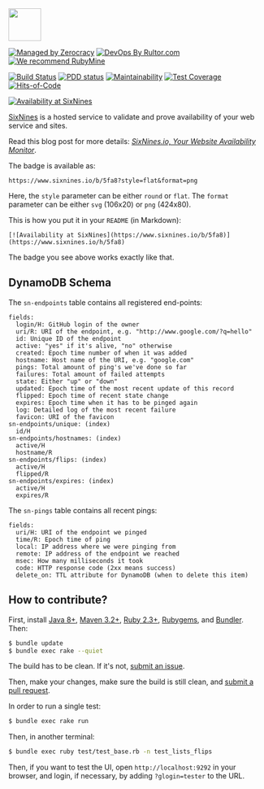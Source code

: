 <img src="https://www.sixnines.io/images/logo.png" width="64px" height="64px"/>

[![Managed by Zerocracy](https://www.0crat.com/badge/C6MATTB7E.svg)](https://www.0crat.com/p/C6MATTB7E)
[![DevOps By Rultor.com](http://www.rultor.com/b/yegor256/sixnines)](http://www.rultor.com/p/yegor256/sixnines)
[![We recommend RubyMine](https://www.elegantobjects.org/rubymine.svg)](https://www.jetbrains.com/ruby/)

[![Build Status](https://travis-ci.org/yegor256/sixnines.svg)](https://travis-ci.org/yegor256/sixnines)
[![PDD status](http://www.0pdd.com/svg?name=yegor256/sixnines)](http://www.0pdd.com/p?name=yegor256/sixnines)
[![Maintainability](https://api.codeclimate.com/v1/badges/c3b56d829753998ee405/maintainability)](https://codeclimate.com/github/yegor256/sixnines/maintainability)
[![Test Coverage](https://img.shields.io/codecov/c/github/yegor256/sixnines.svg)](https://codecov.io/github/yegor256/sixnines?branch=master)
[![Hits-of-Code](https://hitsofcode.com/github/yegor256/sixnines)](https://hitsofcode.com/view/github/yegor256/sixnines)

[![Availability at SixNines](https://www.sixnines.io/b/5fa8)](https://www.sixnines.io/h/5fa8)

[SixNines](https://www.sixnines.io) is a hosted service to validate
and prove availability of your web service and sites.

Read this blog post for more details:
[_SixNines.io, Your Website Availability Monitor_](http://www.yegor256.com/2017/04/25/sixnines.html).

The badge is available as:

```
https://www.sixnines.io/b/5fa8?style=flat&format=png
```

Here, the `style` parameter can be either `round` or `flat`.
The `format` parameter can be either `svg` (106x20) or `png` (424x80).

This is how you put it in your `README` (in Markdown):

```
[![Availability at SixNines](https://www.sixnines.io/b/5fa8)](https://www.sixnines.io/h/5fa8)
```

The badge you see above works exactly like that.

## DynamoDB Schema

The `sn-endpoints` table contains all registered end-points:

```
fields:
  login/H: GitHub login of the owner
  uri/R: URI of the endpoint, e.g. "http://www.google.com/?q=hello"
  id: Unique ID of the endpoint
  active: "yes" if it's alive, "no" otherwise
  created: Epoch time number of when it was added
  hostname: Host name of the URI, e.g. "google.com"
  pings: Total amount of ping's we've done so far
  failures: Total amount of failed attempts
  state: Either "up" or "down"
  updated: Epoch time of the most recent update of this record
  flipped: Epoch time of recent state change
  expires: Epoch time when it has to be pinged again
  log: Detailed log of the most recent failure
  favicon: URI of the favicon
sn-endpoints/unique: (index)
  id/H
sn-endpoints/hostnames: (index)
  active/H
  hostname/R
sn-endpoints/flips: (index)
  active/H
  flipped/R
sn-endpoints/expires: (index)
  active/H
  expires/R
```

The `sn-pings` table contains all recent pings:

```
fields:
  uri/H: URI of the endpoint we pinged
  time/R: Epoch time of ping
  local: IP address where we were pinging from
  remote: IP address of the endpoint we reached
  msec: How many milliseconds it took
  code: HTTP response code (2xx means success)
  delete_on: TTL attribute for DynamoDB (when to delete this item)
```

## How to contribute?

First, install
[Java 8+](https://java.com/en/download/),
[Maven 3.2+](https://maven.apache.org/),
[Ruby 2.3+](https://www.ruby-lang.org/en/documentation/installation/),
[Rubygems](https://rubygems.org/pages/download),
and
[Bundler](https://bundler.io/).
Then:

```bash
$ bundle update
$ bundle exec rake --quiet
```

The build has to be clean. If it's not, [submit an issue](https://github.com/zold-io/out/issues).

Then, make your changes, make sure the build is still clean,
and [submit a pull request](https://www.yegor256.com/2014/04/15/github-guidelines.html).

In order to run a single test:

```bash
$ bundle exec rake run
```

Then, in another terminal:

```bash
$ bundle exec ruby test/test_base.rb -n test_lists_flips
```

Then, if you want to test the UI, open `http://localhost:9292` in your browser,
and login, if necessary, by adding `?glogin=tester` to the URL.
